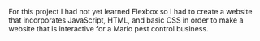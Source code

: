 For this project I had not yet learned Flexbox so I had to create a website that incorporates JavaScript, HTML, and basic CSS in order to make a website that is interactive for a Mario pest control business.
